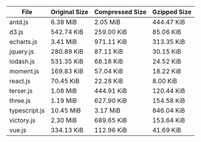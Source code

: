 | File | Original Size | Compressed Size | Gzipped Size |
| --- | --- | --- | --- |
| antd.js | 6.38 MiB | 2.05 MiB | 444.47 KiB |
| d3.js | 542.74 KiB | 259.00 KiB | 85.06 KiB |
| echarts.js | 3.41 MiB | 971.11 KiB | 313.35 KiB |
| jquery.js | 280.89 KiB | 87.11 KiB | 30.15 KiB |
| lodash.js | 531.35 KiB | 68.18 KiB | 24.52 KiB |
| moment.js | 169.83 KiB | 57.04 KiB | 18.22 KiB |
| react.js | 70.45 KiB | 22.28 KiB | 8.00 KiB |
| terser.js | 1.08 MiB | 444.91 KiB | 120.44 KiB |
| three.js | 1.19 MiB | 627.90 KiB | 154.58 KiB |
| typescript.js | 10.45 MiB | 3.17 MiB | 846.04 KiB |
| victory.js | 2.30 MiB | 689.65 KiB | 153.64 KiB |
| vue.js | 334.13 KiB | 112.96 KiB | 41.69 KiB |
